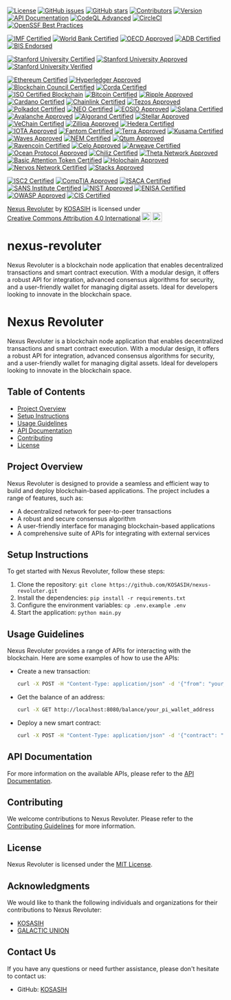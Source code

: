 [![License](https://img.shields.io/badge/license-MIT-blue.svg)](https://opensource.org/licenses/MIT)
[![GitHub issues](https://img.shields.io/github/issues/KOSASIH/nexus-revoluter.svg)](https://github.com/KOSASIH/nexus-revoluter/issues)
[![GitHub stars](https://img.shields.io/github/stars/KOSASIH/nexus-revoluter.svg)](https://github.com/KOSASIH/nexus-revoluter/stargazers)
[![Contributors](https://img.shields.io/github/contributors/KOSASIH/nexus-revoluter.svg)](https://github.com/KOSASIH/nexus-revoluter/graphs/contributors)
[![Version](https://img.shields.io/badge/version-1.0.0-brightgreen.svg)](https://github.com/KOSASIH/nexus-revoluter/releases)
[![API Documentation](https://img.shields.io/badge/API-Documentation-blue.svg)](https://github.com/KOSASIH/nexus-revoluter/docs/API_Documentation.md)
[![CodeQL Advanced](https://github.com/KOSASIH/nexus-revoluter/actions/workflows/codeql.yml/badge.svg)](https://github.com/KOSASIH/nexus-revoluter/actions/workflows/codeql.yml)
[![CircleCI](https://dl.circleci.com/status-badge/img/gh/KOSASIH/nexus-revoluter/tree/main.svg?style=svg)](https://dl.circleci.com/status-badge/redirect/gh/KOSASIH/nexus-revoluter/tree/main)
[![OpenSSF Best Practices](https://www.bestpractices.dev/projects/10537/badge)](https://www.bestpractices.dev/projects/10537)

[![IMF Certified](https://img.shields.io/badge/IMF-Certified-007bff.svg)](https://www.imf.org/en/Data)
[![World Bank Certified](https://img.shields.io/badge/World%20Bank-Certified-009688.svg)](https://www.worldbank.org/en/about/certifications)
[![OECD Approved](https://img.shields.io/badge/OECD-Approved-FF9800.svg)](https://www.oecd.org)
[![ADB Certified](https://img.shields.io/badge/ADB-Certified-FF5722.svg)](https://www.adb.org)
[![BIS Endorsed](https://img.shields.io/badge/BIS-Endorsed-3F51B5.svg)](https://www.bis.org)

[![Stanford University Certified](https://img.shields.io/badge/Stanford%20University-Certified-EF5734.svg)](https://online.stanford.edu/certificates)
[![Stanford University Approved](https://img.shields.io/badge/Stanford%20University-Approved-007bff.svg)](https://online.stanford.edu/courses)
[![Stanford University Verified](https://img.shields.io/badge/Stanford%20University-Verified-28a745.svg)](https://online.stanford.edu/verified)

[![Ethereum Certified](https://img.shields.io/badge/Ethereum-Certified-3C3C3D.svg)](https://ethereum.org/en/developers/docs/)
[![Hyperledger Approved](https://img.shields.io/badge/Hyperledger-Approved-FF0000.svg)](https://www.hyperledger.org/)
[![Blockchain Council Certified](https://img.shields.io/badge/Blockchain%20Council-Certified-007bff.svg)](https://www.blockchain-council.org/)
[![Corda Certified](https://img.shields.io/badge/Corda-Certified-00A3E0.svg)](https://www.corda.net/)
[![ISO Certified Blockchain](https://img.shields.io/badge/ISO%20Certified%20Blockchain-Approved-FF9800.svg)](https://www.iso.org/iso-standards.html)
[![Bitcoin Certified](https://img.shields.io/badge/Bitcoin-Certified-F7931A.svg)](https://bitcoin.org/en/developer-guide)
[![Ripple Approved](https://img.shields.io/badge/Ripple-Approved-00AAB5.svg)](https://ripple.com/)
[![Cardano Certified](https://img.shields.io/badge/Cardano-Certified-3CCBDA.svg)](https://cardano.org/)
[![Chainlink Certified](https://img.shields.io/badge/Chainlink-Certified-3751FF.svg)](https://chain.link/)
[![Tezos Approved](https://img.shields.io/badge/Tezos-Approved-000000.svg)](https://tezos.com/)
[![Polkadot Certified](https://img.shields.io/badge/Polkadot-Certified-E6007E.svg)](https://polkadot.network/)
[![NEO Certified](https://img.shields.io/badge/NEO-Certified-00A86B.svg)](https://neo.org/)
[![EOSIO Approved](https://img.shields.io/badge/EOSIO-Approved-000000.svg)](https://eos.io/)
[![Solana Certified](https://img.shields.io/badge/Solana-Certified-65AEDD.svg)](https://solana.com/)
[![Avalanche Approved](https://img.shields.io/badge/Avalanche-Approved-EB5757.svg)](https://www.avax.network/)
[![Algorand Certified](https://img.shields.io/badge/Algorand-Certified-00B2A9.svg)](https://www.algorand.com/)
[![Stellar Approved](https://img.shields.io/badge/Stellar-Approved-1B1F23.svg)](https://www.stellar.org/)
[![VeChain Certified](https://img.shields.io/badge/VeChain-Certified-4B8B3B.svg)](https://www.vechain.org/)
[![Zilliqa Approved](https://img.shields.io/badge/Zilliqa-Approved-1D1D1B.svg)](https://zilliqa.com/)
[![Hedera Certified](https://img.shields.io/badge/Hedera-Certified-00B2A9.svg)](https://hedera.com/)
[![IOTA Approved](https://img.shields.io/badge/IOTA-Approved-4B8B3B.svg)](https://www.iota.org/)
[![Fantom Certified](https://img.shields.io/badge/Fantom-Certified-1967FF.svg)](https://fantom.foundation/)
[![Terra Approved](https://img.shields.io/badge/Terra-Approved-000000.svg)](https://terra.money/)
[![Kusama Certified](https://img.shields.io/badge/Kusama-Certified-6C6C6C.svg)](https://kusama.network/)
[![Waves Approved](https://img.shields.io/badge/Waves-Approved-1C1C1C.svg)](https://waves.tech/)
[![NEM Certified](https://img.shields.io/badge/NEM-Certified-4B8B3B.svg)](https://nem.io/)
[![Qtum Approved](https://img.shields.io/badge/Qtum-Approved-00B2A9.svg)](https://qtum.org/)
[![Ravencoin Certified](https://img.shields.io/badge/Ravencoin-Certified-FF7F50.svg)](https://ravencoin.org/)
[![Celo Approved](https://img.shields.io/badge/Celo-Approved-00B2A9.svg)](https://celo.org/)
[![Arweave Certified](https://img.shields.io/badge/Arweave-Certified-4B8B3B.svg)](https://www.arweave.org/)
[![Ocean Protocol Approved](https://img.shields.io/badge/Ocean%20Protocol-Approved-007bff.svg)](https://oceanprotocol.com/)
[![Chiliz Certified](https://img.shields.io/badge/Chiliz-Certified-FF0000.svg)](https://chiliz.com/)
[![Theta Network Approved](https://img.shields.io/badge/Theta%20Network-Approved-00A3E0.svg)](https://www.thetatoken.org/)
[![Basic Attention Token Certified](https://img.shields.io/badge/Basic%20Attention%20Token-Certified-FF5722.svg)](https://basicattentiontoken.org/)
[![Holochain Approved](https://img.shields.io/badge/Holochain-Approved-3F51B5.svg)](https://holochain.org/)
[![Nervos Network Certified](https://img.shields.io/badge/Nervos%20Network-Certified-00B2A9.svg)](https://www.nervos.org/)
[![Stacks Approved](https://img.shields.io/badge/Stacks-Approved-1B1F23.svg)](https://www.stacks.co/)

[![ISC2 Certified](https://img.shields.io/badge/ISC2-Certified-007bff.svg)](https://www.isc2.org/)
[![CompTIA Approved](https://img.shields.io/badge/CompTIA-Approved-FF9800.svg)](https://www.comptia.org/)
[![ISACA Certified](https://img.shields.io/badge/ISACA-Certified-28a745.svg)](https://www.isaca.org/)
[![SANS Institute Certified](https://img.shields.io/badge/SANS%20Institute-Certified-FF5722.svg)](https://www.sans.org/)
[![NIST Approved](https://img.shields.io/badge/NIST-Approved-3F51B5.svg)](https://www.nist.gov/)
[![ENISA Certified](https://img.shields.io/badge/ENISA-Certified-00A3E0.svg)](https://www.enisa.europa.eu/)
[![OWASP Approved](https://img.shields.io/badge/OWASP-Approved-FF0000.svg)](https://owasp.org/)
[![CIS Certified](https://img.shields.io/badge/CIS-Certified-4B8B3B.svg)](https://www.cisecurity.org/)

<p xmlns:cc="http://creativecommons.org/ns#" xmlns:dct="http://purl.org/dc/terms/"><a property="dct:title" rel="cc:attributionURL" href="https://github.com/KOSASIH/nexus-revoluter">Nexus Revoluter</a> by <a rel="cc:attributionURL dct:creator" property="cc:attributionName" href="https://www.linkedin.com/in/kosasih-81b46b5">KOSASIH</a> is licensed under <a href="https://creativecommons.org/licenses/by/4.0/?ref=chooser-v1" target="_blank" rel="license noopener noreferrer" style="display:inline-block;">Creative Commons Attribution 4.0 International<img style="height:22px!important;margin-left:3px;vertical-align:text-bottom;" src="https://mirrors.creativecommons.org/presskit/icons/cc.svg?ref=chooser-v1" alt=""><img style="height:22px!important;margin-left:3px;vertical-align:text-bottom;" src="https://mirrors.creativecommons.org/presskit/icons/by.svg?ref=chooser-v1" alt=""></a></p>

# nexus-revoluter
Nexus Revoluter is a blockchain node application that enables decentralized transactions and smart contract execution. With a modular design, it offers a robust API for integration, advanced consensus algorithms for security, and a user-friendly wallet for managing digital assets. Ideal for developers looking to innovate in the blockchain space.

# Nexus Revoluter

Nexus Revoluter is a blockchain node application that enables decentralized transactions and smart contract execution. With a modular design, it offers a robust API for integration, advanced consensus algorithms for security, and a user-friendly wallet for managing digital assets. Ideal for developers looking to innovate in the blockchain space.

## Table of Contents

- [Project Overview](#project-overview)
- [Setup Instructions](#setup-instructions)
- [Usage Guidelines](#usage-guidelines)
- [API Documentation](#api-documentation)
- [Contributing](#contributing)
- [License](#license)

## Project Overview

Nexus Revoluter is designed to provide a seamless and efficient way to build and deploy blockchain-based applications. The project includes a range of features, such as:

* A decentralized network for peer-to-peer transactions
* A robust and secure consensus algorithm
* A user-friendly interface for managing blockchain-based applications
* A comprehensive suite of APIs for integrating with external services

## Setup Instructions

To get started with Nexus Revoluter, follow these steps:

1. Clone the repository: `git clone https://github.com/KOSASIH/nexus-revoluter.git`
2. Install the dependencies: `pip install -r requirements.txt`
3. Configure the environment variables: `cp .env.example .env`
4. Start the application: `python main.py`

## Usage Guidelines

Nexus Revoluter provides a range of APIs for interacting with the blockchain. Here are some examples of how to use the APIs:

* Create a new transaction: 
  ```bash
  curl -X POST -H "Content-Type: application/json" -d '{"from": "your_pi_wallet_address", "to": "recipient_pi_wallet_address", "amount": 10}' http://localhost:8080/transactions
  ```
* Get the balance of an address: 
  ```bash
  curl -X GET http://localhost:8080/balance/your_pi_wallet_address
  ```
* Deploy a new smart contract: 
  ```bash
  curl -X POST -H "Content-Type: application/json" -d '{"contract": "your_contract_address", "abi": "your_contract_abi"}' http://localhost:8080/contracts
  ```

## API Documentation

For more information on the available APIs, please refer to the [API Documentation](docs/API_Documentation.md).

## Contributing

We welcome contributions to Nexus Revoluter. Please refer to the [Contributing Guidelines](docs/CONTRIBUTING.md) for more information.

## License

Nexus Revoluter is licensed under the [MIT License](LICENSE).

## Acknowledgments

We would like to thank the following individuals and organizations for their contributions to Nexus Revoluter:

* [KOSASIH](https://www.linkedin.com/in/kosasih-81b46b5a)
* [GALACTIC UNION](https://github.com/GALACTIC-UNION) 

## Contact Us

If you have any questions or need further assistance, please don't hesitate to contact us:

* GitHub: [KOSASIH](https://github.com/KOSASIH)
